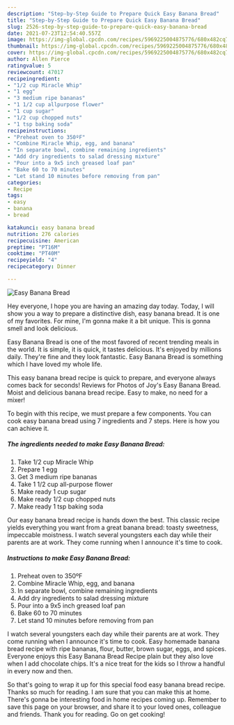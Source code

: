 ```yaml
---
description: "Step-by-Step Guide to Prepare Quick Easy Banana Bread"
title: "Step-by-Step Guide to Prepare Quick Easy Banana Bread"
slug: 2526-step-by-step-guide-to-prepare-quick-easy-banana-bread
date: 2021-07-23T12:54:40.557Z
image: https://img-global.cpcdn.com/recipes/5969225004875776/680x482cq70/easy-banana-bread-recipe-main-photo.jpg
thumbnail: https://img-global.cpcdn.com/recipes/5969225004875776/680x482cq70/easy-banana-bread-recipe-main-photo.jpg
cover: https://img-global.cpcdn.com/recipes/5969225004875776/680x482cq70/easy-banana-bread-recipe-main-photo.jpg
author: Allen Pierce
ratingvalue: 5
reviewcount: 47017
recipeingredient:
- "1/2 cup Miracle Whip"
- "1 egg"
- "3 medium ripe bananas"
- "1 1/2 cup allpurpose flower"
- "1 cup sugar"
- "1/2 cup chopped nuts"
- "1 tsp baking soda"
recipeinstructions:
- "Preheat oven to 350ºF"
- "Combine Miracle Whip, egg, and banana"
- "In separate bowl, combine remaining ingredients"
- "Add dry ingredients to salad dressing mixture"
- "Pour into a 9x5 inch greased loaf pan"
- "Bake 60 to 70 minutes"
- "Let stand 10 minutes before removing from pan"
categories:
- Recipe
tags:
- easy
- banana
- bread

katakunci: easy banana bread 
nutrition: 276 calories
recipecuisine: American
preptime: "PT16M"
cooktime: "PT40M"
recipeyield: "4"
recipecategory: Dinner

---
```



![Easy Banana Bread](https://img-global.cpcdn.com/recipes/5969225004875776/680x482cq70/easy-banana-bread-recipe-main-photo.jpg)

Hey everyone, I hope you are having an amazing day today. Today, I will show you a way to prepare a distinctive dish, easy banana bread. It is one of my favorites. For mine, I'm gonna make it a bit unique. This is gonna smell and look delicious.

Easy Banana Bread is one of the most favored of recent trending meals in the world. It is simple, it is quick, it tastes delicious. It's enjoyed by millions daily. They're fine and they look fantastic. Easy Banana Bread is something which I have loved my whole life.

This easy banana bread recipe is quick to prepare, and everyone always comes back for seconds! Reviews for Photos of Joy&#39;s Easy Banana Bread. Moist and delicious banana bread recipe. Easy to make, no need for a mixer!


To begin with this recipe, we must prepare a few components. You can cook easy banana bread using 7 ingredients and 7 steps. Here is how you can achieve it.

<!--inarticleads1-->

##### The ingredients needed to make Easy Banana Bread:

1. Take 1/2 cup Miracle Whip
1. Prepare 1 egg
1. Get 3 medium ripe bananas
1. Take 1 1/2 cup all-purpose flower
1. Make ready 1 cup sugar
1. Make ready 1/2 cup chopped nuts
1. Make ready 1 tsp baking soda


Our easy banana bread recipe is hands down the best. This classic recipe yields everything you want from a great banana bread: toasty sweetness, impeccable moistness. I watch several youngsters each day while their parents are at work. They come running when I announce it&#39;s time to cook. 

<!--inarticleads2-->

##### Instructions to make Easy Banana Bread:

1. Preheat oven to 350ºF
1. Combine Miracle Whip, egg, and banana
1. In separate bowl, combine remaining ingredients
1. Add dry ingredients to salad dressing mixture
1. Pour into a 9x5 inch greased loaf pan
1. Bake 60 to 70 minutes
1. Let stand 10 minutes before removing from pan


I watch several youngsters each day while their parents are at work. They come running when I announce it&#39;s time to cook. Easy homemade banana bread recipe with ripe bananas, flour, butter, brown sugar, eggs, and spices. Everyone enjoys this Easy Banana Bread Recipe plain but they also love when I add chocolate chips. It&#39;s a nice treat for the kids so I throw a handful in every now and then. 

So that's going to wrap it up for this special food easy banana bread recipe. Thanks so much for reading. I am sure that you can make this at home. There's gonna be interesting food in home recipes coming up. Remember to save this page on your browser, and share it to your loved ones, colleague and friends. Thank you for reading. Go on get cooking!
